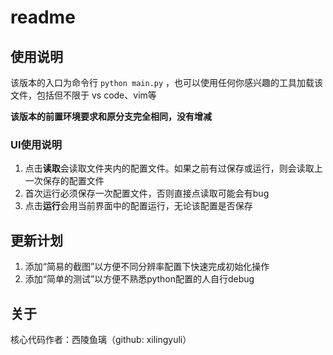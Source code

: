 # readme

## 使用说明
该版本的入口为命令行 `python main.py` ，也可以使用任何你感兴趣的工具加载该文件，包括但不限于 vs code、vim等

**该版本的前置环境要求和原分支完全相同，没有增减**

### UI使用说明
1. 点击**读取**会读取文件夹内的配置文件。如果之前有过保存或运行，则会读取上一次保存的配置文件
2. 首次运行必须保存一次配置文件，否则直接点读取可能会有bug
3. 点击**运行**会用当前界面中的配置运行，无论该配置是否保存

## 更新计划
1. 添加“简易的截图”以方便不同分辨率配置下快速完成初始化操作
2. 添加“简单的测试”以方便不熟悉python配置的人自行debug

## 关于
核心代码作者：西陵鱼璃（github: xilingyuli）
